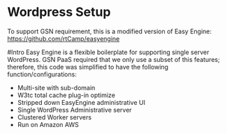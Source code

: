 Wordpress Setup
==================
To support GSN requirement, this is a modified version of Easy Engine: https://github.com/rtCamp/easyengine

#Intro
Easy Engine is a flexible boilerplate for supporting single server WordPress.  GSN PaaS required that we only use a subset of this features; therefore, this code was simplified to have the following function/configurations:

- Multi-site with sub-domain
- W3tc total cache plug-in optimize
- Stripped down EasyEngine administrative UI
- Single WordPress Administrative server
- Clustered Worker servers
- Run on Amazon AWS
